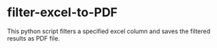 # filter-excel-to-PDF
This python script filters a specified excel column and saves the filtered results as PDF file.
